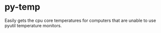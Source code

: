 # py-temp
Easily gets the cpu core temperatures for computers that are unable to use pyutil temperature monitors. 
